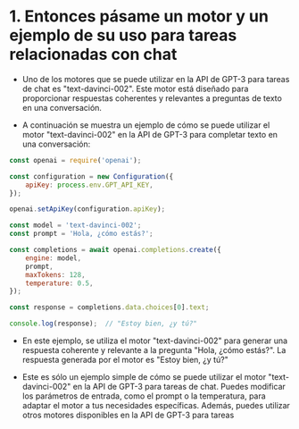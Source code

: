 # 1. Entonces pásame un motor y un ejemplo de su uso para tareas relacionadas con chat

* Uno de los motores que se puede utilizar en la API de GPT-3 para tareas de chat es "text-davinci-002". Este motor está diseñado para proporcionar respuestas coherentes y relevantes a preguntas de texto en una conversación.

* A continuación se muestra un ejemplo de cómo se puede utilizar el motor "text-davinci-002" en la API de GPT-3 para completar texto en una conversación:

```js 
const openai = require('openai');

const configuration = new Configuration({
    apiKey: process.env.GPT_API_KEY,
});

openai.setApiKey(configuration.apiKey);

const model = 'text-davinci-002';
const prompt = 'Hola, ¿cómo estás?';

const completions = await openai.completions.create({
    engine: model,
    prompt,
    maxTokens: 128,
    temperature: 0.5,
});

const response = completions.data.choices[0].text;

console.log(response);  // "Estoy bien, ¿y tú?"
```
* En este ejemplo, se utiliza el motor "text-davinci-002" para generar una respuesta coherente y relevante a la pregunta "Hola, ¿cómo estás?". La respuesta generada por el motor es "Estoy bien, ¿y tú?"

* Este es sólo un ejemplo simple de cómo se puede utilizar el motor "text-davinci-002" en la API de GPT-3 para tareas de chat. Puedes modificar los parámetros de entrada, como el prompt o la temperatura, para adaptar el motor a tus necesidades específicas. Además, puedes utilizar otros motores disponibles en la API de GPT-3 para tareas